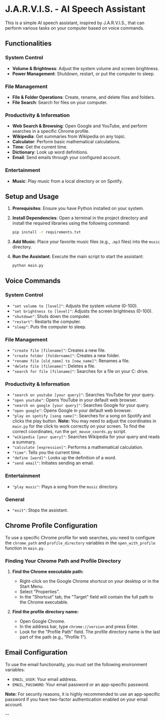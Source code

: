 # J.A.R.V.I.S. - AI Speech Assistant

This is a simple AI speech assistant, inspired by J.A.R.V.I.S., that can perform various tasks on your computer based on voice commands.

## Functionalities

### System Control
*   **Volume & Brightness**: Adjust the system volume and screen brightness.
*   **Power Management**: Shutdown, restart, or put the computer to sleep.

### File Management
*   **File & Folder Operations**: Create, rename, and delete files and folders.
*   **File Search**: Search for files on your computer.

### Productivity & Information
*   **Web Search & Browsing**: Open Google and YouTube, and perform searches in a specific Chrome profile.
*   **Wikipedia**: Get summaries from Wikipedia on any topic.
*   **Calculator**: Perform basic mathematical calculations.
*   **Time**: Get the current time.
*   **Dictionary**: Look up word definitions.
*   **Email**: Send emails through your configured account.

### Entertainment
*   **Music**: Play music from a local directory or on Spotify.

## Setup and Usage

1.  **Prerequisites**: Ensure you have Python installed on your system.

2.  **Install Dependencies**: Open a terminal in the project directory and install the required libraries using the following command:
    ```bash
    pip install -r requirements.txt
    ```

3.  **Add Music**: Place your favorite music files (e.g., `.mp3` files) into the `music` directory.

4.  **Run the Assistant**: Execute the main script to start the assistant:
    ```bash
    python main.py
    ```

## Voice Commands

### System Control
*   `"set volume to [level]"`: Adjusts the system volume (0-100).
*   `"set brightness to [level]"`: Adjusts the screen brightness (0-100).
*   `"shutdown"`: Shuts down the computer.
*   `"restart"`: Restarts the computer.
*   `"sleep"`: Puts the computer to sleep.

### File Management
*   `"create file [filename]"`: Creates a new file.
*   `"create folder [foldername]"`: Creates a new folder.
*   `"rename file [old_name] to [new_name]"`: Renames a file.
*   `"delete file [filename]"`: Deletes a file.
*   `"search for file [filename]"`: Searches for a file on your C: drive.

### Productivity & Information
*   `"search on youtube [your query]"`: Searches YouTube for your query.
*   `"open youtube"`: Opens YouTube in your default web browser.
*   `"search on google [your query]"`: Searches Google for your query.
*   `"open google"`: Opens Google in your default web browser.
*   `"play on spotify [song name]"`: Searches for a song on Spotify and clicks the play button. **Note:** You may need to adjust the coordinates in `main.py` for the click to work correctly on your screen. To find the correct coordinates, run the `get_mouse_coords.py` script.
*   `"wikipedia [your query]"`: Searches Wikipedia for your query and reads a summary.
*   `"calculate [expression]"`: Performs a mathematical calculation.
*   `"time"`: Tells you the current time.
*   `"define [word]"`: Looks up the definition of a word.
*   `"send email"`: Initiates sending an email.

### Entertainment
*   `"play music"`: Plays a song from the `music` directory.

### General
*   `"exit"`: Stops the assistant.

## Chrome Profile Configuration

To use a specific Chrome profile for web searches, you need to configure the `chrome_path` and `profile_directory` variables in the `open_with_profile` function in `main.py`.

### Finding Your Chrome Path and Profile Directory

1.  **Find the Chrome executable path:**
    *   Right-click on the Google Chrome shortcut on your desktop or in the Start Menu.
    *   Select "Properties".
    *   In the "Shortcut" tab, the "Target" field will contain the full path to the Chrome executable.

2.  **Find the profile directory name:**
    *   Open Google Chrome.
    *   In the address bar, type `chrome://version` and press Enter.
    *   Look for the "Profile Path" field. The profile directory name is the last part of the path (e.g., "Profile 1").

## Email Configuration

To use the email functionality, you must set the following environment variables:

*   `EMAIL_USER`: Your email address.
*   `EMAIL_PASSWORD`: Your email password or an app-specific password.

**Note:** For security reasons, it is highly recommended to use an app-specific password if you have two-factor authentication enabled on your email account.

--